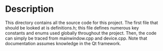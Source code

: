 # Description
This directory contains all the source code for this project. The first file that should be looked at is definitions.h; this file defines numerous key constants and enums used globally throughout the project.
Then, the code can simply be traced from mainwindow.cpp and device.cpp.
Note that documentation assumes knowledge in the Qt framework.
